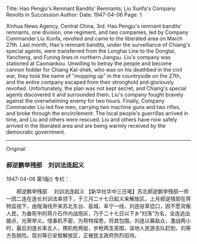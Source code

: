 Title: Hao Pengju's Remnant Bandits' Remnants; Liu Xunfa's Company Revolts in Succession
Author:
Date: 1947-04-06
Page: 1

Xinhua News Agency, Central China, 3rd. Hao Pengju's remnant bandits' remnants, one division, one regiment, and two companies, led by Company Commander Liu Xunfa, revolted and came to the liberated area on March 27th. Last month, Hao's remnant bandits, under the surveillance of Chiang's special agents, were transferred from the Longhai Line to the Dongtai, Yancheng, and Funing lines in northern Jiangsu. Liu's company was stationed at Caoniankou. Unwilling to betray the people and become cannon fodder for Chiang Kai-shek, who was on his deathbed in the civil war, they took the name of "mopping up" in the countryside on the 27th, and the entire company escaped from their stronghold and gloriously revolted. Unfortunately, the plan was not kept secret, and Chiang's special agents discovered it and surrounded them. Liu's company fought bravely against the overwhelming enemy for two hours. Finally, Company Commander Liu led five men, carrying two machine guns and two rifles, and broke through the encirclement. The local people's guerrillas arrived in time, and Liu and others were rescued. Liu and others have now safely arrived in the liberated area and are being warmly received by the democratic government.



<hr /> 

Original: 


### 郝逆鹏举残部　刘训法连起义

1947-04-06
第1版()
专栏：

　　郝逆鹏举残部
  　刘训法连起义
    【新华社华中三日电】苏北郝逆鹏举残部一师一团二连在连长刘训法率领下，于三月二十七日起义来解放区。上月郝逆残部在蒋特监视下，由陇海线开来苏北东台、盐城、阜宁一线，刘连驻草捻口，因不愿背叛人民，为垂死中的蒋介石作内战炮灰，乃于二十七日以下乡“扫荡”为名，全连逃出据点，光荣举义。惜事机不密，为蒋特探悉，将其包围。刘连以寡敌众，激战两小时，最后刘连长率五人，携机枪两挺，步枪两支突围，该地人民游击队赶到，刘等方告脱险。现刘等已安抵解放区，正被民主政府热烈招待。
